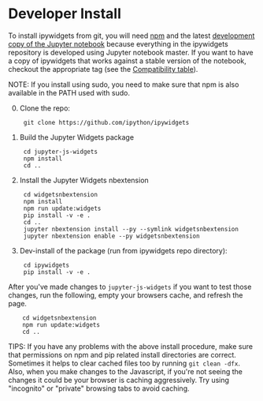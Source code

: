 Developer Install
=================
To install ipywidgets from git, you will need [npm](https://www.npmjs.com/) and
the latest [development copy of the Jupyter
notebook](https://github.com/jupyter/notebook) because everything in the
ipywidgets repository is developed using Jupyter notebook master. If you want
to have a copy of ipywidgets that works against a stable version of the
notebook, checkout the appropriate tag (see the
[Compatibility table](https://github.com/ipython/ipywidgets#compatibility)).

NOTE: If you install using sudo, you need to make sure that npm is also
available in the PATH used with sudo.

0. Clone the repo:

        git clone https://github.com/ipython/ipywidgets

1. Build the Jupyter Widgets package

        cd jupyter-js-widgets
        npm install
        cd ..

2. Install the Jupyter Widgets nbextension

        cd widgetsnbextension
        npm install
        npm run update:widgets
        pip install -v -e .
        cd ..
        jupyter nbextension install --py --symlink widgetsnbextension
        jupyter nbextension enable --py widgetsnbextension

3. Dev-install of the package (run from ipywidgets repo directory):

        cd ipywidgets
        pip install -v -e .


After you've made changes to `jupyter-js-widgets` if you want to test those
changes, run the following, empty your browsers cache, and refresh the page.

        cd widgetsnbextension
        npm run update:widgets
        cd ..

TIPS: If you have any problems with the above install procedure, make sure that
permissions on npm and pip related install directories are correct.  Sometimes
it helps to clear cached files too by running `git clean -dfx`.  Also, when
you make changes to the Javascript, if you're not seeing the changes it could
be your browser is caching aggressively.  Try using "incognito" or "private"
browsing tabs to avoid caching.
